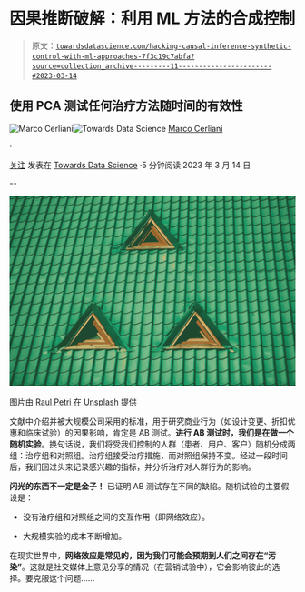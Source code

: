 # **因果推断破解：利用 ML 方法的合成控制**

> 原文：[`towardsdatascience.com/hacking-causal-inference-synthetic-control-with-ml-approaches-7f3c19c7abfa?source=collection_archive---------11-----------------------#2023-03-14`](https://towardsdatascience.com/hacking-causal-inference-synthetic-control-with-ml-approaches-7f3c19c7abfa?source=collection_archive---------11-----------------------#2023-03-14)

## 使用 PCA 测试任何治疗方法随时间的有效性

[](https://medium.com/@cerlymarco?source=post_page-----7f3c19c7abfa--------------------------------)![Marco Cerliani](https://medium.com/@cerlymarco?source=post_page-----7f3c19c7abfa--------------------------------)[](https://towardsdatascience.com/?source=post_page-----7f3c19c7abfa--------------------------------)![Towards Data Science](https://towardsdatascience.com/?source=post_page-----7f3c19c7abfa--------------------------------) [Marco Cerliani](https://medium.com/@cerlymarco?source=post_page-----7f3c19c7abfa--------------------------------)

·

[关注](https://medium.com/m/signin?actionUrl=https%3A%2F%2Fmedium.com%2F_%2Fsubscribe%2Fuser%2Fc843902314c7&operation=register&redirect=https%3A%2F%2Ftowardsdatascience.com%2Fhacking-causal-inference-synthetic-control-with-ml-approaches-7f3c19c7abfa&user=Marco+Cerliani&userId=c843902314c7&source=post_page-c843902314c7----7f3c19c7abfa---------------------post_header-----------) 发表在 [Towards Data Science](https://towardsdatascience.com/?source=post_page-----7f3c19c7abfa--------------------------------) ·5 分钟阅读·2023 年 3 月 14 日[](https://medium.com/m/signin?actionUrl=https%3A%2F%2Fmedium.com%2F_%2Fvote%2Ftowards-data-science%2F7f3c19c7abfa&operation=register&redirect=https%3A%2F%2Ftowardsdatascience.com%2Fhacking-causal-inference-synthetic-control-with-ml-approaches-7f3c19c7abfa&user=Marco+Cerliani&userId=c843902314c7&source=-----7f3c19c7abfa---------------------clap_footer-----------)

--

[](https://medium.com/m/signin?actionUrl=https%3A%2F%2Fmedium.com%2F_%2Fbookmark%2Fp%2F7f3c19c7abfa&operation=register&redirect=https%3A%2F%2Ftowardsdatascience.com%2Fhacking-causal-inference-synthetic-control-with-ml-approaches-7f3c19c7abfa&source=-----7f3c19c7abfa---------------------bookmark_footer-----------)![](img/3094292f2d245e5eb9a1ccffa073efdb.png)

图片由 [Raul Petri](https://unsplash.com/@raulpetri?utm_source=medium&utm_medium=referral) 在 [Unsplash](https://unsplash.com/?utm_source=medium&utm_medium=referral) 提供

文献中介绍并被大规模公司采用的标准，用于研究商业行为（如设计变更、折扣优惠和临床试验）的因果影响，肯定是 AB 测试。**进行 AB 测试时，我们是在做一个随机实验**。换句话说，我们将受我们控制的人群（患者、用户、客户）随机分成两组：治疗组和对照组。治疗组接受治疗措施，而对照组保持不变。经过一段时间后，我们回过头来记录感兴趣的指标，并分析治疗对人群行为的影响。

**闪光的东西不一定是金子！** 已证明 AB 测试存在不同的缺陷。随机试验的主要假设是：

+   没有治疗组和对照组之间的交互作用（即网络效应）。

+   大规模实验的成本不断增加。

在现实世界中，**网络效应是常见的，因为我们可能会预期到人们之间存在“污染”**。这就是社交媒体上意见分享的情况（在营销试验中），它会影响彼此的选择。要克服这个问题……
